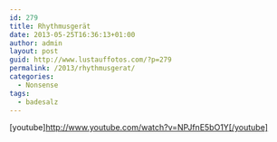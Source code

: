 ```yaml
---
id: 279
title: Rhythmusgerät
date: 2013-05-25T16:36:13+01:00
author: admin
layout: post
guid: http://www.lustauffotos.com/?p=279
permalink: /2013/rhythmusgerat/
categories:
  - Nonsense
tags:
  - badesalz
---
```

[youtube]<http://www.youtube.com/watch?v=NPJfnE5bO1Y[/youtube]>